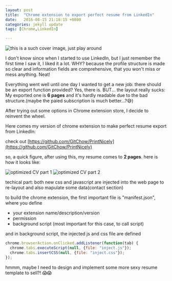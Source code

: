 ```yaml
---
layout: post
title:  "Chrome extension to export perfect resume from LinkedIn"
date:   2016-08-15 21:18:15 +0800
categories: jekyll update
tags: [Chrome,LinkedIn]

---
```

![this is a such cover image, just play around](https://gitchow.github.io/images/linkedin_cv_chrome/perfect-resume.png)


I don't know since when I started to use LinkedIn, but I just remember the first time I saw it, I liked it a lot.
WHY? because the profile structure is made so clear and information fields are comprehensive, that you won't miss or mess anything. Neat!

Everything went well until one day I wanted to get a new job: there should be an export function provided?
Yes, there is. BUT... the layout really sucks: 
My exported one is **6 pages** and it's hardly readable due to the bad structure.(maybe the paied subscription is much better...?:sweat_smile:)

After trying out some options in Chrome extension store, I decide to reinvent the wheel.

Here comes my version of chrome extension to make perfect resume export from LinkedIn:

check out [https://github.com/GitChow/PrintNicely](https://github.com/GitChow/PrintNicely)

so, a quick figure, after using this, my resume comes to **2 pages**. here is how it looks like:

![optimized CV part 1](https://gitchow.github.io/images/linkedin_cv_chrome/optimizedResume_part1.png)
![optimized CV part 2](https://gitchow.github.io/images/linkedin_cv_chrome/optimizedResume_part2.png)

techical part: both new css and javascript are injected into the web page to re-layout and also mapulate some data(contact section)

to build the chrome extension, the first important file is "manifest.json", where you define

- your extension name/description/version
- permission
- background script (most important for this case, to call script)

and in background script, the injected js and css file are defined

```javascript
chrome.browserAction.onClicked.addListener(function(tab) {
  chrome.tabs.executeScript(null, {file: "inject.js"});
  chrome.tabs.insertCSS(null, {file: "inject.css"});
});
```

hmmm, maybe I need to design and implement some more sexy resume template to sell?! :scream::scream:
